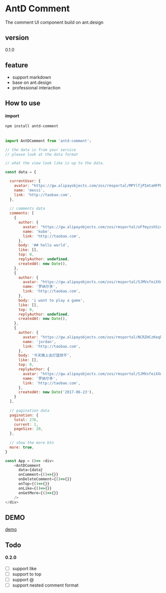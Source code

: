 # AntD Comment 

The comment UI component build on ant.design

## version

0.1.0

## feature

- support markdown
- base on ant.design
- professional interaction

## How to use

#### import

`npm install antd-comment`

####

```javascript

import AntDComment from 'antd-comment';

// the data is from your service
// please look at the data format

// what the view look like is up to the data.

const data = {

  currentUser: {
    avatar: "https://gw.alipayobjects.com/zos/rmsportal/MPYlfjPImtaHFPOvpBVo.png",
    name: 'messi',
    link: 'http://taobao.com',
  },
  
  // comments data
  comments: [
    {
      author: {
        avatar: "https://gw.alipayobjects.com/zos/rmsportal/oFfmyzshSidtkzZZSgea.jpg",
        name: 'kobe',
        link: 'http://taobao.com',
      },
      body: '## hello world',
      like: [],
      top: 0,
      replyAuthor: undefined,
      createdAt: new Date(),
    },
    {
      author: {
        avatar: "https://gw.alipayobjects.com/zos/rmsportal/SJMVsfeiXXnvxvEwgHjy.gif",
        name: '罗纳尔多',
        link: 'http://taobao.com',
      },
      body: 'i want to play a game',
      like: [],
      top: 0,
      replyAuthor: undefined,
      createdAt: new Date(),
    },
    {
      author: {
        avatar: "https://gw.alipayobjects.com/zos/rmsportal/NCRZHCzKeqkcBaKXDPZb.jpg",
        name: 'jordan',
        link: 'http://taobao.com',
      },
      body: '今天晚上去打篮球不',
      like: [],
      top: 0,
      replyAuthor: {
        avatar: "https://gw.alipayobjects.com/zos/rmsportal/SJMVsfeiXXnvxvEwgHjy.gif",
        name: '罗纳尔多',
        link: 'http://taobao.com',
      },
      createdAt: new Date('2017-06-23'),
    }
  ],
  
  // pagination data
  pagination: {
    total: 276,
    current: 1,
    pageSize: 20,
  },
  
  // show the more btn
  more: true,
}

const App = ()=> <div>
    <AntDComment 
      data={data}
      onComment={()=>{}}
      onDeleteComment={()=>{}}
      onTop={()=>{}}
      onLike={()=>{}}
      onGetMore={()=>{}}
    />
</div>

```

## DEMO

[demo](/demo/index.html)

## Todo

#### 0.2.0 

- [ ] support like
- [ ] support to top
- [ ] support @
- [ ] support nested comment format
